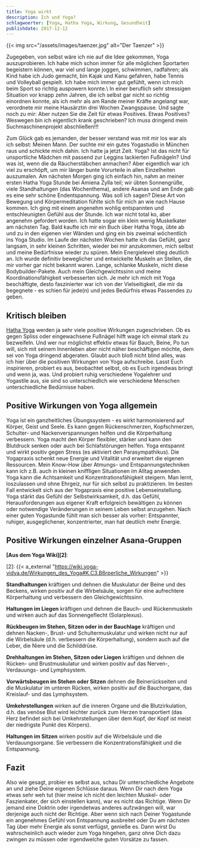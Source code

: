 ```yaml
---
title: Yoga wirkt
description: Ich und Yoga?
schlagwoerter: [Yoga, Hatha Yoga, Wirkung, Gesundheit]
publishdate: 2017-12-12
---
```


{{< img src="/assets/images/taenzer.jpg" alt="Der Taenzer" >}}

Zugegeben, von selbst wäre ich nie auf die Idee gekommen, Yoga auszuprobieren. Ich habe mich schon immer für alle möglichen Sportarten begeistern können, war viel und lange joggen, schwimmen, radfahren; als Kind habe ich Judo gemacht, bin Kajak und Kanu gefahren, habe Tennis und Volleyball gespielt. Ich habe mich immer gut gefühlt, wenn ich mich beim Sport so richtig auspowern konnte.\\
In einer beruflich sehr stressigen Situation vor knapp zehn Jahren, die ich selbst gar nicht so richtig einordnen konnte, als ich mehr als am Rande meiner Kräfte angelangt war, verordnete mir meine Hausärztin drei Wochen Zwangspause. Und sagte noch zu mir: Aber nutzen Sie die Zeit für etwas Positives. Etwas Positives? Weswegen bin ich eigentlich krank geschrieben? Ich muss dringend mein Suchmaschinenprojekt abschließen!!!

 <!--more-->

Zum Glück gab es jemanden, der besser verstand was mit mir los war als ich selbst: Meinen Mann. Der suchte mir ein gutes Yogastudio in München raus und schickte mich dahin. Ich hatte ja jetzt Zeit. Yoga? Ist das nicht für unsportliche Mädchen mit passend zur Leggins lackierten Fußnägeln? Und was ist, wenn die da Räucherstäbchen anmachen? Aber eigentlich war ich viel zu erschöpft, um mir länger bunte Vorurteile in allen Einzelheiten auszumalen. Am nächsten Morgen ging ich einfach hin, nahm an meiner ersten Hatha Yoga Stunde bei Amiena Zylla teil; wir übten Sonnengrüße, viele Standhaltungen (das Wochenthema), andere Asanas und am Ende gab es eine sehr schöne Endentspannung. Was soll ich sagen? Diese Art von Bewegung und Körpermeditation fühlte sich für mich an wie nach Hause kommen. Ich ging mit einem angenehm wohlig entspannten und entschleunigten Gefühl aus der Stunde. Ich war nicht total ko, aber angenehm gefordert worden. Ich hatte sogar ein klein wenig Muskelkater am nächsten Tag. Bald kaufte ich mir ein Buch über Hatha Yoga, übte ab und zu in den eigenen vier Wänden und ging ein bis zweimal wöchentlich ins Yoga Studio. Im Laufe der nächsten Wochen hatte ich das Gefühl, ganz langsam, in sehr kleinen Schritten, wieder bei mir anzukommen, mich selbst und meine Bedürfnisse wieder zu spüren. Mein Energielevel stieg deutlich an. Ich wurde definitiv beweglicher und entwickelte Muskeln an Stellen, die mir vorher gar nicht bekannt waren. Lange, schlanke Muskeln, nicht diese Bodybuilder-Pakete. Auch mein Gleichgewichtssinn und meine Koordinationsfähigkeit verbesserten sich. Je mehr ich mich mit Yoga beschäftigte, desto faszinierter war ich von der Vielseitigkeit, die mir da begegnete - es schien für jede(n) und jedes Bedürfnis etwas Passendes zu geben.


## Kritisch bleiben
[Hatha Yoga][1] werden ja sehr viele positive Wirkungen zugeschrieben. Ob es gegen Spliss oder eingewachsene Fußnägel hilft wage ich einmal stark zu bezweifeln. Und wer nur möglichst effektiv etwas für Bauch, Beine,  Po tun will, sich mit seinem Innenleben aber nicht näher beschäftigen möchte, dem sei von Yoga dringend abgeraten. Glaubt auch bloß nicht blind alles, was ich hier über die positiven Wirkungen von Yoga aufschreibe. Lasst Euch inspirieren, probiert es aus, beobachtet selbst, ob es Euch irgendwas bringt und wenn ja, was. Und probiert ruhig verschiedene Yogalehrer und Yogastile aus, sie sind so unterschiedlich wie verschiedene Menschen unterschiedliche Bedürnisse haben.

[1]: /artikel/2017/was-ist-yoga/#hatha-yoga


## Positive Wirkungen von Yoga allgemein
Yoga ist ein ganzheitliches Übungssystem - es wirkt harmonisierend auf Körper, Geist und Seele. Es kann gegen Rückenschmerzen, Kopfschmerzen, Schulter- und Nackenverspannungen helfen und die Körperhaltung  verbessern. Yoga macht den Körper flexibler, stärker und kann den Blutdruck senken oder auch bei Schlafstörungen helfen. Yoga entspannt und wirkt positiv gegen Stress (es aktiviert den Parasympathikus). Die Yogapraxis schenkt neue Energie und Vitalität und erweitert die eigenen Ressourcen. Mein Know-How über Atmungs- und Entspannungstechniken kann ich z.B. auch in kleinen kniffligen Situationen im Alltag anwenden. Yoga kann die Achtsamkeit und Konzentrationsfähigkeit steigern. Man lernt, loszulassen und ohne Ehrgeiz, nur für sich selbst zu praktizieren. Im besten Fall entwickelt sich aus der Yogapraxis eine positive Lebenseinstellung. Yoga stärkt das Gefühl der Selbstwirksamkeit, d.h. das Gefühl, Herausforderungen aus eigener Kraft erfolgreich bewältigen zu können oder notwendige Veränderungen in seinem Leben selbst anzugehen. Nach einer guten Yogastunde fühlt man sich besser als vorher: Entspannter, ruhiger, ausgeglichener, konzentrierter, man hat deutlich mehr Energie.


## Positive Wirkungen einzelner Asana-Gruppen

**[Aus dem Yoga Wiki][2]**:

[2]: {{< a_external "https://wiki.yoga-vidya.de/Wirkungen_des_Yoga#K.C3.B6rperliche_Wirkungen" >}}

**Standhaltungen** kräftigen und dehnen die Muskulatur der Beine und des Beckens, wirken positiv auf die Wirbelsäule, sorgen für eine aufrechtere Körperhaltung und verbessern den Gleichgewichtssinn.

**Haltungen im Liegen** kräftigen und dehnen die Bauch- und Rückenmuskeln und wirken auch auf das Sonnengeflecht (Solarplexus).

**Rückbeugen im Stehen, Sitzen oder in der Bauchlage** kräftigen und dehnen Nacken-, Brust- und Schultermuskulatur und wirken nicht nur auf die Wirbelsäule (d.h. verbessern die Körperhaltung), sondern auch auf die Leber, die Niere und die Schilddrüse.

**Drehhaltungen im Stehen, Sitzen oder Liegen** kräftigen und dehnen die Rücken- und Brustmuskulatur und wirken positiv auf das Nerven-, Verdauungs- und Lymphsystem.

**Vorwärtsbeugen im Stehen oder Sitzen** dehnen die Beinerückseiten und die Muskulatur im unteren Rücken, wirken positiv auf die Bauchorgane, das Kreislauf- und das Lymphsystem.

**Umkehrstellungen** wirken auf die inneren Organe und die Blutzirkulation, d.h. das venöse Blut wird leichter zurück zum Herzen transportiert (das Herz befindet sich bei Umkehrstellungen über dem Kopf, der Kopf ist meist der niedrigste Punkt des Körpers).

**Haltungen im Sitzen** wirken positiv auf die Wirbelsäule und die Verdauungsorgane. Sie verbessern die Konzentrationsfähigkeit und die Entspannung.


## Fazit
Also wie gesagt, probier es selbst aus, schau Dir unterschiedliche Angebote an und ziehe Deine eigenen Schlüsse daraus. Wenn Dir nach dem Yoga etwas sehr weh tut (hier meine ich nicht den leichten Muskel- oder Faszienkater, der sich einstellen kann), war es nicht das Richtige. Wenn Dir jemand eine Doktrin oder irgendetwas anderes aufzwängen will, war derjenige auch nicht der Richtige. Aber wenn sich nach Deiner Yogastunde ein angenehmes Gefühl von Entspannung ausbreitet oder Du am nächsten Tag über mehr Energie als sonst verfügst, genieße es. Dann wirst Du wahrscheinlich auch wieder zum Yoga hingehen, ganz ohne Dich dazu zwingen zu müssen oder irgendwelche guten Vorsätze zu fassen.
